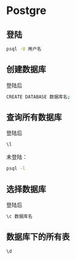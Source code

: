 # Postgre
## 登陆
```bash
psql -U 用户名
```

## 创建数据库
登陆后
```bash
CREATE DATABASE 数据库名;
```

## 查询所有数据库
登陆后
```bash
\l
```

未登陆：
```bash
psql -l
```

## 选择数据库
登陆后
```bash
\c 数据库名
```

## 数据库下的所有表
```bash
\d
```


